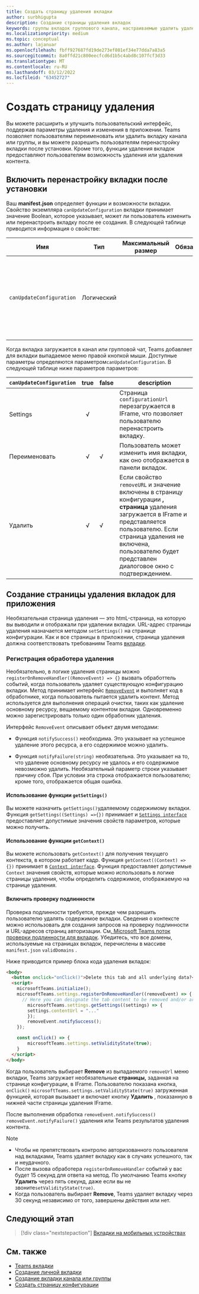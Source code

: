 ```yaml
---
title: Создать страницу удаления вкладки
author: surbhigupta
description: Создание страницы удаления вкладок
keywords: группы вкладок группового канала, настраиваемые удалить удаление
ms.localizationpriority: medium
ms.topic: conceptual
ms.author: lajanuar
ms.openlocfilehash: fbff927687fd19de273ef801ef34e77dda7a83a5
ms.sourcegitcommit: 8a0ffd21c800eecfcd6d1b5c4abd8c107fcf3d33
ms.translationtype: MT
ms.contentlocale: ru-RU
ms.lasthandoff: 03/12/2022
ms.locfileid: "63452727"
---
```

# <a name="create-a-removal-page"></a>Создать страницу удаления

Вы можете расширить и улучшить пользовательский интерфейс, поддержав параметры удаления и изменения в приложении. Teams позволяет пользователям переименовать или удалить вкладку канала или группы, и вы можете разрешить пользователям перенастройку вкладки после установки. Кроме того, функции удаления вкладок предоставляют пользователям возможность удаления или удаления контента.

## <a name="enable-your-tab-to-be-reconfigured-after-installation"></a>Включить перенастройку вкладки после установки

Ваш **manifest.json** определяет функции и возможности вкладки. Свойство экземпляра `canUpdateConfiguration` вкладки принимает значение Boolean, которое указывает, может ли пользователь изменить или перенастроить вкладку после ее создания. В следующей таблице приводится информация о свойстве:

|Имя| Тип| Максимальный размер | Обязательный | Описание|
|---|---|---|---|---|
|`canUpdateConfiguration`|Логический|||Значение, указывающее, может ли пользователь обновлять конфигурацию вкладки после ее создания. Значение по умолчанию: `true`. |

Когда вкладка загружается в канал или групповой чат, Teams добавляет для вкладки выпадаемое меню правой кнопкой мыши. Доступные параметры определяются параметром`canUpdateConfiguration`. В следующей таблице  ниже параметров параметров:

| `canUpdateConfiguration`| true   | false | description |
| ----------------------- | :----: | ----- | ----------- |
|     Settings            |   √    |       |Страница `configurationUrl` перезагружается в IFrame, что позволяет пользователю перенастроить вкладку. |
|     Переименовать              |   √    |   √   | Пользователь может изменить имя вкладки, как оно отображается в панели вкладок.          |
|     Удалить              |   √    |   √   |  Если свойство `removeURL` и значение включены в страницу конфигурации **, страница** удаления загружается в IFrame и представляется пользователю. Если страница удаления не включена, пользователю будет представлен диалоговое окно с подтверждением.          |

## <a name="create-a-tab-removal-page-for-your-application"></a>Создание страницы удаления вкладок для приложения

Необязательная страница удаления — это htmL-страница, на которую вы выводили и отображали при удалении вкладки. URL-адрес страницы удаления назначается методом `setSettings()` на странице конфигурации. Как и все страницы в приложении, страница удаления должна соответствовать требованиям Teams [вкладки](../../../tabs/how-to/tab-requirements.md).

### <a name="register-a-remove-handler"></a>Регистрация обработера удаления

Необязательно, в логике удаления страницы можно `registerOnRemoveHandler((RemoveEvent) => {}` вызвать обработтель событий, когда пользователь удаляет существующую конфигурацию вкладки. Метод принимает интерфейс [`RemoveEvent`](/javascript/api/@microsoft/teams-js/microsoftteams.settings.removeevent?view=msteams-client-js-latest&preserve-view=true) и выполняет код в обработнике, когда пользователь пытается удалить контент. Метод используется для выполнения операций очистки, таких как удаление основному ресурсу, вещаемому контентом вкладки. Одновременно можно зарегистрировать только один обработник удаления.

Интерфейс `RemoveEvent` описывает объект двумя методами:

* Функция `notifySuccess()` необходима. Это указывает на успешное удаление этого ресурса, а его содержимое можно удалить.

* Функция `notifyFailure(string)` необязательна. Это указывает на то, что удаление основному ресурсу не удалось и его содержимое невозможно удалить. Необязательный параметр строки указывает причину сбоя. При условии эта строка отображается пользователю; кроме того, отображается общая ошибка.

#### <a name="use-the-getsettings-function"></a>Использование функции `getSettings()`

Вы можете назначить `getSettings()`удаляемому содержимому вкладки. Функция `getSettings((Settings) =>{})` принимает и [`Settings interface`](/javascript/api/@microsoft/teams-js/microsoftteams.settings.settings?view=msteams-client-js-latest&preserve-view=true) предоставляет допустимые значения свойств параметров, которые можно получить.

#### <a name="use-the-getcontext-function"></a>Использование функции `getContext()`

Вы можете использовать `getContext()` для получения текущего контекста, в котором работает кадр. Функция `getContext((Context) =>{})` принимает в [`Context interface`](/javascript/api/@microsoft/teams-js/microsoftteams.context?view=msteams-client-js-latest&preserve-view=true). Функция предоставляет допустимые `Context` значения свойств, которые можно использовать в логике страницы удаления, чтобы определить содержимое, отображаемую на странице удаления.

#### <a name="include-authentication"></a>Включить проверку подлинности

Проверка подлинности требуется, прежде чем разрешить пользователю удалять содержимое вкладки. Сведения о контексте можно использовать для создания запросов на проверку подлинности и URL-адресов страниц авторизации. См[. Microsoft Teams поток проверки подлинности для вкладок](~/tabs/how-to/authentication/auth-flow-tab.md). Убедитесь, что все домены, используемые на страницах вкладок, перечислены в массиве `manifest.json` `validDomains` .

Ниже приводится пример блока кода удаления вкладок:

```html
<body>
  <button onclick="onClick()">Delete this tab and all underlying data?</button>
  <script>
    microsoftTeams.initialize();
    microsoftTeams.settings.registerOnRemoveHandler((removeEvent) => {
      // Here you can designate the tab content to be removed and/or archived.
        microsoftTeams.settings.getSettings((settings) => {
        settings.contentUrl = "..."
        });
        removeEvent.notifySuccess();
    });

    const onClick() => {
        microsoftTeams.settings.setValidityState(true);
    }
  </script>
</body>
```

Когда пользователь выбирает **Remove** из выпадаемого `removeUrl` меню вкладки, Teams загружает необязательные **страницы,** заданная на странице конфигурации, в IFrame. Пользователю показана кнопка, `onClick()` `microsoftTeams.settings.setValidityState(true)` загруженная функцией, которая вызывает и включает кнопку **Удалить** , показанную в нижней части страницы удаления IFrame.

После выполнения обработка `removeEvent.notifySuccess()` `removeEvent.notifyFailure()` удаления или Teams результатов удаления контента.

>[!NOTE]
>
> * Чтобы не препятствовать контролю авторизованного пользователя над вкладками, Teams удаляет вкладку как в случаях успешного, так и неудачного.
> * После вызова обработера `registerOnRemoveHandler` событий у вас будет 15 секунд для ответа на метод. По умолчанию Teams кнопку **Удалить** через пять секунд, даже если вы не звоните`setValidityState(true)`.
> * Когда пользователь выбирает **Remove**, Teams удаляет вкладку через 30 секунд независимо от того, завершены действия или нет.

## <a name="next-step"></a>Следующий этап

> [!div class="nextstepaction"]
> [Вкладки на мобильных устройствах](~/tabs/design/tabs-mobile.md)

## <a name="see-also"></a>См. также

* [Teams вкладки](~/tabs/what-are-tabs.md)
* [Создание личной вкладки](~/tabs/how-to/create-personal-tab.md)
* [Создание вкладки канала или группы](~/tabs/how-to/create-channel-group-tab.md)
* [Создать страницу конфигурации](~/tabs/how-to/create-tab-pages/configuration-page.md)
